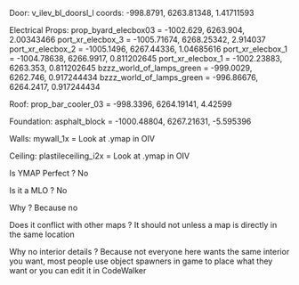 Door: v_ilev_bl_doorsl_l
coords: -998.8791, 6263.81348, 1.41711593

Electrical Props:
prop_byard_elecbox03 = -1002.629, 6263.904, 2.00343466
port_xr_elecbox_3 = -1005.71674, 6268.25342, 2.914037
port_xr_elecbox_2 = -1005.1496, 6267.44336, 1.04685616
port_xr_elecbox_1 = -1004.78638, 6266.9917, 0.811202645
port_xr_elecbox_1 = -1002.23883, 6263.353, 0.811202645
bzzz_world_of_lamps_green = -999.0029, 6262.746, 0.917244434
bzzz_world_of_lamps_green = -996.86676, 6264.2417, 0.917244434

Roof:
prop_bar_cooler_03 = -998.3396, 6264.19141, 4.42599

Foundation:
asphalt_block = -1000.48804, 6267.21631, -5.595396

Walls:
mywall_1x = Look at .ymap in OIV

Ceiling:
plastileceiling_i2x = Look at .ymap in OIV

Is YMAP Perfect ?
No

Is it a MLO ?
No

Why ?
Because no

Does it conflict with other maps ? 
It should not unless a map is directly in the same location

Why no interior details ?
Because not everyone here wants the same interior you want, most people use object spawners in game to place what they want or you can edit it in CodeWalker
